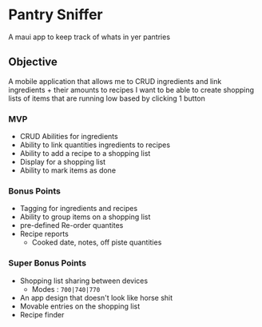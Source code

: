 # Pantry Sniffer

A maui app to keep track of whats in yer pantries

## Objective 

A mobile application that allows me to CRUD ingredients and link ingredients + their amounts to recipes 
I want to be able to create shopping lists of items that are running low based by clicking 1 button

### MVP

- CRUD Abilities for ingredients
- Ability to link quantities ingredients to recipes
- Ability to add a recipe to a shopping list
- Display for a shopping list
- Ability to mark items as done

### Bonus Points

- Tagging for ingredients and recipes 
- Ability to group items on a shopping list
- pre-defined Re-order quantites 
- Recipe reports
  - Cooked date, notes, off piste quantities

### Super Bonus Points

- Shopping list sharing between devices 
  - Modes : `700|740|770`
- An app design that doesn't look like horse shit
- Movable entries on the shopping list
- Recipe finder